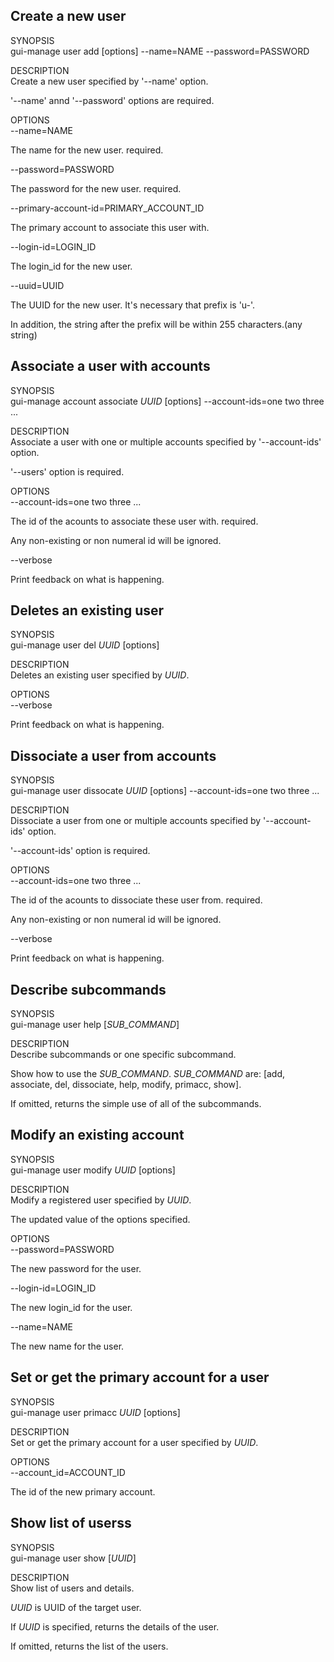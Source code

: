 **Create a new user**
---------------------

SYNOPSIS  
gui-manage user add [options] --name=NAME --password=PASSWORD

DESCRIPTION  
Create a new user specified by '--name' option.

'--name' annd '--password' options are required.

OPTIONS  
--name=NAME


The name for the new user. required.

--password=PASSWORD


The password for the new user. required.

--primary-account-id=PRIMARY\_ACCOUNT\_ID


The primary account to associate this user with.

--login-id=LOGIN\_ID


The login\_id for the new user.

--uuid=UUID


The UUID for the new user. It's necessary that prefix is 'u-'.

In addition, the string after the prefix will be within 255
characters.(any string)

**Associate a user with accounts**
----------------------------------

SYNOPSIS  
gui-manage account associate *UUID* [options] --account-ids=one two
three ...

DESCRIPTION  
Associate a user with one or multiple accounts specified by
'--account-ids' option.

'--users' option is required.

OPTIONS  
--account-ids=one two three ...


The id of the acounts to associate these user with. required.

Any non-existing or non numeral id will be ignored.

--verbose


Print feedback on what is happening.

**Deletes an existing user**
----------------------------

SYNOPSIS  
gui-manage user del *UUID* [options]

DESCRIPTION  
Deletes an existing user specified by *UUID*.

OPTIONS  
--verbose


Print feedback on what is happening.

**Dissociate a user from accounts**
-----------------------------------

SYNOPSIS  
gui-manage user dissocate *UUID* [options] --account-ids=one two three
...

DESCRIPTION  
Dissociate a user from one or multiple accounts specified by
'--account-ids' option.

'--account-ids' option is required.

OPTIONS  
--account-ids=one two three ...


The id of the acounts to dissociate these user from. required.

Any non-existing or non numeral id will be ignored.

--verbose


Print feedback on what is happening.

**Describe subcommands**
------------------------

SYNOPSIS  
gui-manage user help [*SUB\_COMMAND*]

DESCRIPTION  
Describe subcommands or one specific subcommand.

Show how to use the *SUB\_COMMAND*. *SUB\_COMMAND* are: [add, associate,
del, dissociate, help, modify, primacc, show].

If omitted, returns the simple use of all of the subcommands.

**Modify an existing account**
------------------------------

SYNOPSIS  
gui-manage user modify *UUID* [options]

DESCRIPTION  
Modify a registered user specified by *UUID*.

The updated value of the options specified.

OPTIONS  
--password=PASSWORD


The new password for the user.

--login-id=LOGIN\_ID


The new login\_id for the user.

--name=NAME


The new name for the user.

**Set or get the primary account for a user**
---------------------------------------------

SYNOPSIS  
gui-manage user primacc *UUID* [options]

DESCRIPTION  
Set or get the primary account for a user specified by *UUID*.

OPTIONS  
--account\_id=ACCOUNT\_ID


The id of the new primary account.

**Show list of userss**
-----------------------

SYNOPSIS  
gui-manage user show [*UUID*]

DESCRIPTION  
Show list of users and details.

*UUID* is UUID of the target user.

If *UUID* is specified, returns the details of the user.

If omitted, returns the list of the users.


